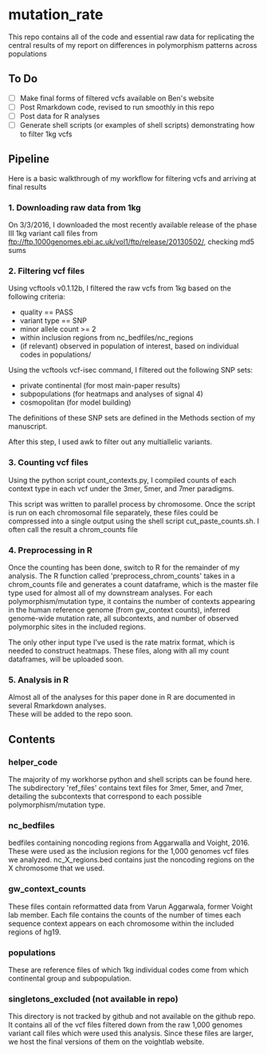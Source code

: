 # mutation_rate

This repo contains all of the code and essential raw data
for replicating the central results of my report on differences
in polymorphism patterns across populations

## To Do

-[ ] Make final forms of filtered vcfs available on Ben's website
-[ ] Post Rmarkdown code, revised to run smoothly in this repo
-[ ] Post data for R analyses
-[ ] Generate shell scripts (or examples of shell scripts) demonstrating how to filter 1kg vcfs

## Pipeline

Here is a basic walkthrough of my workflow for filtering vcfs and arriving at final results

### 1. Downloading raw data from 1kg

On 3/3/2016, I downloaded the most recently available release of the phase III 1kg variant
call files from ftp://ftp.1000genomes.ebi.ac.uk/vol1/ftp/release/20130502/, checking md5 sums

### 2. Filtering vcf files

Using vcftools v0.1.12b, I filtered the raw vcfs from 1kg based on the following criteria:
- quality == PASS
- variant type == SNP
- minor allele count >= 2
- within inclusion regions from nc_bedfiles/nc_regions
- (if relevant) observed in population of interest, based on individual codes in
	populations/

Using the vcftools vcf-isec command, I filtered out the following SNP sets:
- private continental (for most main-paper results)
- subpopulations (for heatmaps and analyses of signal 4)
- cosmopolitan (for model building)

The definitions of these SNP sets are defined in the Methods section of my manuscript.

After this step, I used awk to filter out any multiallelic variants.

### 3. Counting vcf files

Using the python script count_contexts.py, I compiled counts of each context type in each
vcf under the 3mer, 5mer, and 7mer paradigms.

This script was written to parallel process by chromosome.  Once the script is run on each
chromosomal file separately, these files could be compressed into a single output using
the shell script cut_paste_counts.sh.  I often call the result a chrom_counts file

### 4. Preprocessing in R

Once the counting has been done, switch to R for the remainder of my analysis.  The R function called 
'preprocess_chrom_counts' takes in a chrom_counts file and generates a count dataframe, which is the master
file type used for almost all of my downstream analyses. For each polymorphism/mutation type, it contains
the number of contexts appearing in the human reference genome (from gw_context counts), inferred 
genome-wide mutation rate, all subcontexts, and number of observed polymorphic sites in the included regions.

The only other input type I've used is the rate matrix format, which is needed to construct heatmaps.
These files, along with all my count dataframes, will be uploaded soon.

### 5. Analysis in R 

Almost all of the analyses for this paper done in R are documented in several Rmarkdown analyses.  
These will be added to the repo soon.

## Contents

### helper_code

The majority of my workhorse python and shell scripts can be found here.
The subdirectory 'ref_files' contains text files for 3mer, 5mer, and 7mer,
detailing the subcontexts that correspond to each possible polymorphism/mutation
type.

### nc_bedfiles

bedfiles containing noncoding regions from Aggarwalla and Voight, 2016.
These were used as the inclusion regions for the 1,000 genomes vcf files we analyzed.
nc_X_regions.bed contains just the noncoding regions on the X chromosome that we used.

### gw_context_counts

These files contain reformatted data from Varun Aggarwala, former Voight lab member.
Each file contains the counts of the number of times each sequence context appears on each 
chromosome within the included regions of hg19.

### populations

These are reference files of which 1kg individual codes come from which continental group and
subpopulation.

### singletons_excluded (not available in repo)

This directory is not tracked by github and not available on the github repo. It contains all 
of the vcf files filtered down from the raw 1,000 genomes variant call files which were used
this analysis.  Since these files are larger, we host the final versions of them on the voightlab
website.
